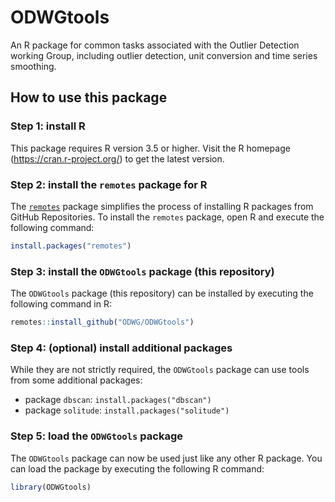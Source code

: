 # ODWGtools

An R package for common tasks associated with the
Outlier Detection working Group, including outlier detection,
unit conversion and time series smoothing.

## How to use this package

### Step 1: install R

This package requires R version 3.5 or higher. Visit the 
R homepage (https://cran.r-project.org/) to get the latest
version.

### Step 2: install the `remotes` package for R

The [`remotes`](https://cran.r-project.org/package=remotes) 
package simplifies the process of installing R packages from 
GitHub Repositories. To install the `remotes` package, open R 
and execute the following command:

```r
install.packages("remotes")
```

### Step 3: install the `ODWGtools` package (this repository)

The `ODWGtools` package (this repository) can be installed by
executing the following command in R:

```r
remotes::install_github("ODWG/ODWGtools")
```

### Step 4: (optional) install additional packages

While they are not strictly required, the `ODWGtools` package can use
tools from some additional packages:

- package `dbscan`: `install.packages("dbscan")`
- package `solitude`: `install.packages("solitude")`


### Step 5: load the `ODWGtools` package

The `ODWGtools` package can now be used just like any other R package.
You can load the package by executing the following R command:

```r
library(ODWGtools)
```

